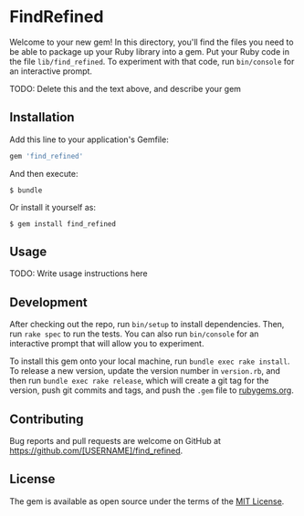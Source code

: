 # FindRefined

Welcome to your new gem! In this directory, you'll find the files you need to be able to package up your Ruby library into a gem. Put your Ruby code in the file `lib/find_refined`. To experiment with that code, run `bin/console` for an interactive prompt.

TODO: Delete this and the text above, and describe your gem

## Installation

Add this line to your application's Gemfile:

```ruby
gem 'find_refined'
```

And then execute:

    $ bundle

Or install it yourself as:

    $ gem install find_refined

## Usage

TODO: Write usage instructions here

## Development

After checking out the repo, run `bin/setup` to install dependencies. Then, run `rake spec` to run the tests. You can also run `bin/console` for an interactive prompt that will allow you to experiment.

To install this gem onto your local machine, run `bundle exec rake install`. To release a new version, update the version number in `version.rb`, and then run `bundle exec rake release`, which will create a git tag for the version, push git commits and tags, and push the `.gem` file to [rubygems.org](https://rubygems.org).

## Contributing

Bug reports and pull requests are welcome on GitHub at https://github.com/[USERNAME]/find_refined.

## License

The gem is available as open source under the terms of the [MIT License](http://opensource.org/licenses/MIT).
